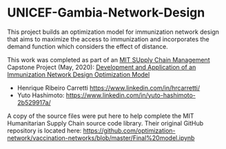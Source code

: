 # UNICEF-Gambia-Network-Design
This project builds an optimization model for immunization network design that aims to maximize the access to immunization and incorporates the demand function which considers the effect of distance.

This work was completed as part of an [MIT SUpply Chain Management](https://scm.mit.edu/) Capstone Project (May, 2020): [Development and Application of an Immunization Network Design Optimization Model](https://dspace.mit.edu/handle/1721.1/126392)

- Henrique Ribeiro Carretti https://www.linkedin.com/in/hrcarretti/
- Yuto Hashimoto: https://www.linkedin.com/in/yuto-hashimoto-2b529917a/

A copy of the source files were put here to help complete the MIT Humanitarian Supply Chain source code library. Their original GitHub repository is located here:
https://github.com/optimization-network/vaccination-networks/blob/master/Final%20model.ipynb  
